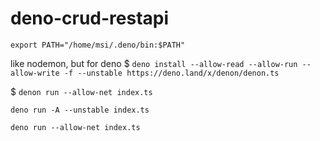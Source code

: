 # deno-crud-restapi

`export PATH="/home/msi/.deno/bin:$PATH"`
 
 like nodemon, but for deno
 $ `deno install --allow-read --allow-run --allow-write -f --unstable https://deno.land/x/denon/denon.ts`

 $ `denon run --allow-net index.ts`

`deno run -A --unstable index.ts`

`deno run --allow-net index.ts`